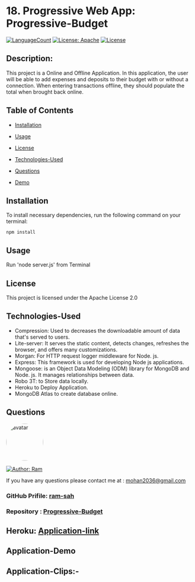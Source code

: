 # 18. Progressive Web App: Progressive-Budget

[![LanguageCount](https://img.shields.io/github/languages/count/ram-sah/Progressive-Budget)](https://github.com/ram-sah/Progressive-Budget)
[![License: Apache](https://img.shields.io/badge/License-Apache2.0-green.svg)](https://www.apache.org/licenses)
[![License](https://img.shields.io/github/repo-size/ram-sah/Progressive-Budget?logo=gitHub)](https://github.com/ram-sah/Progressive-Budget)

## Description: 

This project is a Online and Offline Application. In this application, the user will be able to add expenses and deposits to their budget with or without a connection. When entering transactions offline, they should populate the total when brought back online.
         
## Table of Contents
       
* [Installation](#installation)
            
* [Usage](#usage)
            
* [License](#license)

* [Technologies-Used](#Technologies-Used)
            
* [Questions](#Questions)

* [Demo](#Application-Demo)
         
## Installation
            
To install necessary dependencies, run the following command on your terminal:
            
```
npm install
```
        
## Usage
            
Run 'node server.js' from Terminal

## License 
            
This project is licensed under the Apache License 2.0

## Technologies-Used

* Compression: Used to decreases the downloadable amount of data that's served to users. 
* Lite-server: It serves the static content, detects changes, refreshes the browser, and offers many customizations.
* Morgan: For HTTP request logger middleware for Node. js.
* Express: This framework is used for developing Node js applications.
* Mongoose: is an Object Data Modeling (ODM) library for MongoDB and Node. js. It manages relationships between data.
* Robo 3T: to Store data locally.
* Heroku to Deploy Application.
* MongoDB Atlas to create database online.

## Questions
            
<img src="https://github.com/ram-sah.png" alt="avatar" style="border-radius: 50px" width="100" />

[![Author: Ram](https://img.shields.io/badge/Author-RamSah-red.svg)](https://github.com/ram-sah)  
       
If you have any questions please contact me at : mohan2036@gmail.com
### GitHub Prifile: [ram-sah](https://github.com/ram-sah) 
### Repository : [Progressive-Budget](https://github.com/ram-sah/Progressive-Budget)

## Heroku: [Application-link](https://Progressive-Budget20.herokuapp.com)

## Application-Demo 



## Application-Clips:-

